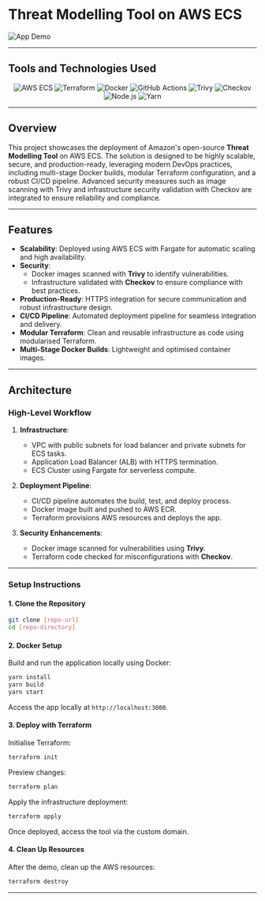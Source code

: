 # Threat Modelling Tool on AWS ECS

![App Demo](./images/Animation.gif)

---

## Tools and Technologies Used

<p align="center">
  <img src="https://img.shields.io/badge/AWS-ECS-orange?logo=amazonaws&logoColor=white" alt="AWS ECS" />
  <img src="https://img.shields.io/badge/Terraform-v1.5-blue?logo=terraform&logoColor=white" alt="Terraform" />
  <img src="https://img.shields.io/badge/Docker-Multi--Stage-blue?logo=docker&logoColor=white" alt="Docker" />
  <img src="https://img.shields.io/badge/GitHub-Actions-black?logo=github&logoColor=white" alt="GitHub Actions" />
  <img src="https://img.shields.io/badge/Trivy-Security-green?logo=aqua&logoColor=white" alt="Trivy" />
  <img src="https://img.shields.io/badge/Checkov-Infrastructure-green?logo=checkmarx&logoColor=white" alt="Checkov" />
  <img src="https://img.shields.io/badge/Node.js-v18-green?logo=node.js&logoColor=white" alt="Node.js" />
  <img src="https://img.shields.io/badge/Yarn-v1.22-blue?logo=yarn&logoColor=white" alt="Yarn" />
</p>

---

## Overview

This project showcases the deployment of Amazon's open-source **Threat Modelling Tool** on AWS ECS. The solution is designed to be highly scalable, secure, and production-ready, leveraging modern DevOps practices, including multi-stage Docker builds, modular Terraform configuration, and a robust CI/CD pipeline. Advanced security measures such as image scanning with Trivy and infrastructure security validation with Checkov are integrated to ensure reliability and compliance.

---

## Features

- **Scalability**: Deployed using AWS ECS with Fargate for automatic scaling and high availability.
- **Security**: 
  - Docker images scanned with **Trivy** to identify vulnerabilities.
  - Infrastructure validated with **Checkov** to ensure compliance with best practices.
- **Production-Ready**: HTTPS integration for secure communication and robust infrastructure design.
- **CI/CD Pipeline**: Automated deployment pipeline for seamless integration and delivery.
- **Modular Terraform**: Clean and reusable infrastructure as code using modularised Terraform.
- **Multi-Stage Docker Builds**: Lightweight and optimised container images.

---

## Architecture

### High-Level Workflow
1. **Infrastructure**:
   - VPC with public subnets for load balancer and private subnets for ECS tasks.
   - Application Load Balancer (ALB) with HTTPS termination.
   - ECS Cluster using Fargate for serverless compute.

2. **Deployment Pipeline**:
   - CI/CD pipeline automates the build, test, and deploy process.
   - Docker image built and pushed to AWS ECR.
   - Terraform provisions AWS resources and deploys the app.

3. **Security Enhancements**:
   - Docker image scanned for vulnerabilities using **Trivy**.
   - Terraform code checked for misconfigurations with **Checkov**.



---

### **Setup Instructions**

#### **1. Clone the Repository**
```bash
git clone [repo-url]
cd [repo-directory]
```

#### **2. Docker Setup**
Build and run the application locally using Docker:
```bash
yarn install
yarn build
yarn start
```
Access the app locally at `http://localhost:3000`.

#### **3. Deploy with Terraform**

Initialise Terraform:
```bash
terraform init
```

Preview changes:
```bash
terraform plan
```

Apply the infrastructure deployment:
```bash
terraform apply
```

Once deployed, access the tool via the custom domain.

#### **4. Clean Up Resources**
After the demo, clean up the AWS resources:
```bash
terraform destroy
```

---
